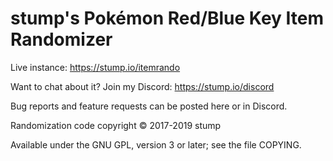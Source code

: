 # stump's Pokémon Red/Blue Key Item Randomizer

Live instance: https://stump.io/itemrando

Want to chat about it? Join my Discord: https://stump.io/discord

Bug reports and feature requests can be posted here or in Discord.

Randomization code copyright © 2017-2019 stump

Available under the GNU GPL, version 3 or later; see the file COPYING.
